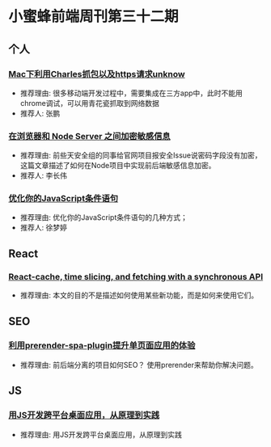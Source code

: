 # 小蜜蜂前端周刊第三十二期

## 个人

### [Mac下利用Charles抓包以及https请求unknow](https://www.jianshu.com/p/2d83dbc13057)

- 推荐理由: 很多移动端开发过程中，需要集成在三方app中，此时不能用chrome调试，可以用青花瓷抓取到网络数据
- 推荐人: 张鹏

### [在浏览器和 Node Server 之间加密敏感信息](https://lichangwei.github.io/2019/06/18/crypto-password-between-browser-and-node-server/)

- 推荐理由: 前些天安全组的同事给官网项目报安全Issue说密码字段没有加密，这篇文章描述了如何在Node项目中实现前后端敏感信息加密。
- 推荐人: 李长伟

### [优化你的JavaScript条件语句](https://www.jianshu.com/p/a1ec63a9603e)

- 推荐理由: 优化你的JavaScript条件语句的几种方式；
- 推荐人: 徐梦婷

## React

### [React-cache, time slicing, and fetching with a synchronous API](https://medium.com/free-code-camp/react-cache-time-slicing-and-fetching-with-a-synchronous-api-2a57dc9c2e6d)

- 推荐理由: 本文的目的不是描述如何使用某些新功能，而是如何来使用它们。

## SEO
### [利用prerender-spa-plugin提升单页面应用的体验](https://juejin.im/post/5bc00c1cf265da0aeb71283b)

- 推荐理由: 前后端分离的项目如何SEO？ 使用prerender来帮助你解决问题。

## JS
### [用JS开发跨平台桌面应用，从原理到实践](https://mp.weixin.qq.com/s/rKR8ISIEjiy2tajZ-378-w)

- 推荐理由: 用JS开发跨平台桌面应用，从原理到实践
